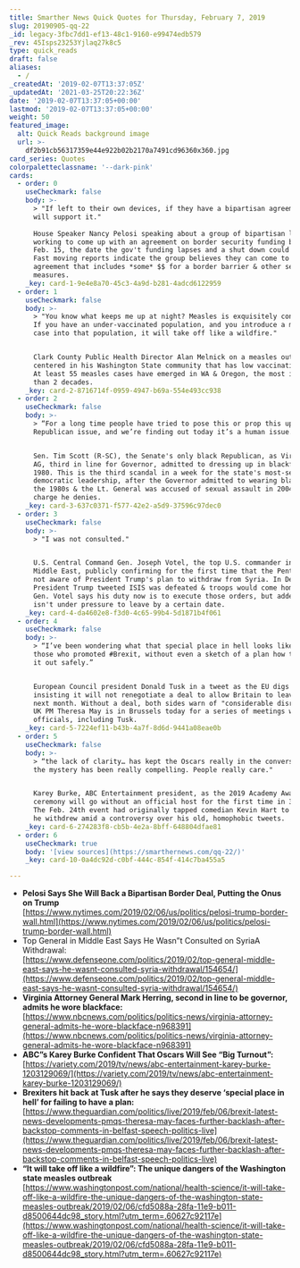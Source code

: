 ```yaml
---
title: Smarther News Quick Quotes for Thursday, February 7, 2019
slug: 20190905-qq-22
_id: legacy-3fbc7dd1-ef13-48c1-9160-e99474edb579
_rev: 45Isps23253Yjlaq27k8c5
type: quick_reads
draft: false
aliases:
  - /
_createdAt: '2019-02-07T13:37:05Z'
_updatedAt: '2021-03-25T20:22:36Z'
date: '2019-02-07T13:37:05+00:00'
lastmod: '2019-02-07T13:37:05+00:00'
weight: 50
featured_image:
  alt: Quick Reads background image
  url: >-
    df2b91cb56317359e44e922b02b2170a7491cd96360x360.jpg
card_series: Quotes
colorpaletteclassname: '--dark-pink'
cards:
  - order: 0
    useCheckmark: false
    body: >-
      > "If left to their own devices, if they have a bipartisan agreement, I
      will support it."  
        
      House Speaker Nancy Pelosi speaking about a group of bipartisan lawmakers
      working to come up with an agreement on border security funding before
      Feb. 15, the date the gov't funding lapses and a shut down could loom.
      Fast moving reports indicate the group believes they can come to an
      agreement that includes *some* $$ for a border barrier & other security
      measures.
    _key: card-1-9e4e8a70-45c3-4a9d-b281-4adcd6122959
  - order: 1
    useCheckmark: false
    body: >-
      > "You know what keeps me up at night? Measles is exquisitely contagious.
      If you have an under-vaccinated population, and you introduce a measles
      case into that population, it will take off like a wildfire."


      Clark County Public Health Director Alan Melnick on a measles outbreak
      centered in his Washington State community that has low vaccination rates.
      At least 55 measles cases have emerged in WA & Oregon, the most in more
      than 2 decades.
    _key: card-2-8716714f-0959-4947-b69a-554e493cc938
  - order: 2
    useCheckmark: false
    body: >-
      > “For a long time people have tried to pose this or prop this up as a
      Republican issue, and we’re finding out today it’s a human issue.”


      Sen. Tim Scott (R-SC), the Senate's only black Republican, as Virginia's
      AG, third in line for Governor, admitted to dressing up in blackface in
      1980. This is the third scandal in a week for the state's most-senior
      democratic leadership, after the Governor admitted to wearing blackface in
      the 1980s & the Lt. General was accused of sexual assault in 2004 - a
      charge he denies.
    _key: card-3-637c0371-f577-42e2-a5d9-37596c97dec0
  - order: 3
    useCheckmark: false
    body: >-
      > "I was not consulted."


      U.S. Central Command Gen. Joseph Votel, the top U.S. commander in the
      Middle East, publicly confirming for the first time that the Pentagon was
      not aware of President Trump's plan to withdraw from Syria. In December,
      President Trump tweeted ISIS was defeated & troops would come home now.
      Gen. Votel says his duty now is to execute those orders, but added he
      isn't under pressure to leave by a certain date.
    _key: card-4-da4602e8-f3d0-4c65-99b4-5d1871b4f061
  - order: 4
    useCheckmark: false
    body: >-
      > “I’ve been wondering what that special place in hell looks like, for
      those who promoted #Brexit, without even a sketch of a plan how to carry
      it out safely.”


      European Council president Donald Tusk in a tweet as the EU digs in,
      insisting it will not renegotiate a deal to allow Britain to leave the EU
      next month. Without a deal, both sides warn of "considerable disruption."
      UK PM Theresa May is in Brussels today for a series of meetings with EU
      officials, including Tusk.
    _key: card-5-7224ef11-b43b-4a7f-8d6d-9441a08eae0b
  - order: 5
    useCheckmark: false
    body: >-
      > “the lack of clarity… has kept the Oscars really in the conversation and
      the mystery has been really compelling. People really care."


      Karey Burke, ABC Entertainment president, as the 2019 Academy Awards
      ceremony will go without an official host for the first time in 30 years.
      The Feb. 24th event had originally tapped comedian Kevin Hart to host, but
      he withdrew amid a controversy over his old, homophobic tweets.
    _key: card-6-274283f8-cb5b-4e2a-8bff-648804dfae81
  - order: 6
    useCheckmark: true
    body: '[view sources](https://smarthernews.com/qq-22/)'
    _key: card-10-0a4dc92d-c0bf-444c-854f-414c7ba455a5

---
```

* **Pelosi Says She Will Back a Bipartisan Border Deal, Putting the Onus on Trump**  
[https://www.nytimes.com/2019/02/06/us/politics/pelosi-trump-border-wall.html](https://www.nytimes.com/2019/02/06/us/politics/pelosi-trump-border-wall.html)
* Top General in Middle East Says He Wasn”t Consulted on SyriaA Withdrawal:  
[https://www.defenseone.com/politics/2019/02/top-general-middle-east-says-he-wasnt-consulted-syria-withdrawal/154654/](https://www.defenseone.com/politics/2019/02/top-general-middle-east-says-he-wasnt-consulted-syria-withdrawal/154654/)
* **Virginia Attorney General Mark Herring, second in line to be governor, admits he wore blackface:**  
[https://www.nbcnews.com/politics/politics-news/virginia-attorney-general-admits-he-wore-blackface-n968391](https://www.nbcnews.com/politics/politics-news/virginia-attorney-general-admits-he-wore-blackface-n968391)
* **ABC”s Karey Burke Confident That Oscars Will See “Big Turnout”:**  
[https://variety.com/2019/tv/news/abc-entertainment-karey-burke-1203129069/](https://variety.com/2019/tv/news/abc-entertainment-karey-burke-1203129069/)
* **Brexiters hit back at Tusk after he says they deserve ‘special place in hell’ for failing to have a plan:**  
[https://www.theguardian.com/politics/live/2019/feb/06/brexit-latest-news-developments-pmqs-theresa-may-faces-further-backlash-after-backstop-comments-in-belfast-speech-politics-live](https://www.theguardian.com/politics/live/2019/feb/06/brexit-latest-news-developments-pmqs-theresa-may-faces-further-backlash-after-backstop-comments-in-belfast-speech-politics-live)
* **“It will take off like a wildfire”: The unique dangers of the Washington state measles outbreak**  
[https://www.washingtonpost.com/national/health-science/it-will-take-off-like-a-wildfire-the-unique-dangers-of-the-washington-state-measles-outbreak/2019/02/06/cfd5088a-28fa-11e9-b011-d8500644dc98_story.html?utm_term=.60627c92117e](https://www.washingtonpost.com/national/health-science/it-will-take-off-like-a-wildfire-the-unique-dangers-of-the-washington-state-measles-outbreak/2019/02/06/cfd5088a-28fa-11e9-b011-d8500644dc98_story.html?utm_term=.60627c92117e)